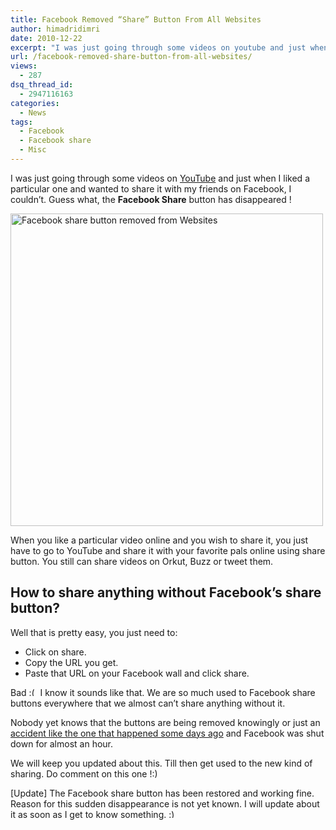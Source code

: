 ```yaml
---
title: Facebook Removed “Share” Button From All Websites
author: himadridimri
date: 2010-12-22
excerpt: "I was just going through some videos on youtube and just when I liked a particular one and wanted to share it with my friends on Facebook, I couldn't. Guess what, the Facebook Share button has disappeared !"
url: /facebook-removed-share-button-from-all-websites/
views:
  - 287
dsq_thread_id:
  - 2947116163
categories:
  - News
tags:
  - Facebook
  - Facebook share
  - Misc
---
```

I was just going through some videos on <a href="http://www.youtube.com" onclick="_gaq.push(['_trackEvent', 'outbound-article', 'http://www.youtube.com', 'YouTube']);" >YouTube</a> and just when I liked a particular one and wanted to share it with my friends on Facebook, I couldn&#8217;t. Guess what, the **Facebook Share** button has disappeared !

<a href="http://fbknol.com/facebook-removed-share-button-from-all-websites/fb-share-button-removed-from-youtube/" onclick="_gaq.push(['_trackEvent', 'outbound-article', 'http://fbknol.com/facebook-removed-share-button-from-all-websites/fb-share-button-removed-from-youtube/', '']);" rel="attachment wp-att-4659"><img class="alignnone size-full wp-image-4659" src="http://cdn.devilsworkshop.org/files/2010/12/FB-share-button-removed-from-Youtube.png" alt="Facebook share button removed from Websites" width="500" height="500" /></a>

When you like a particular video online and you wish to share it, you just have to go to YouTube and share it with your favorite pals online using share button. You still can share videos on Orkut, Buzz or tweet them.

## How to share anything without Facebook&#8217;s share button?

Well that is pretty easy, you just need to:

  * Click on share.
  * Copy the URL you get.
  * Paste that URL on your Facebook wall and click share.

Bad <img src="http://devilsworkshop.org/wp-includes/images/smilies/frownie.png" alt=":(" class="wp-smiley" style="height: 1em; max-height: 1em;" /> I know it sounds like that. We are so much used to Facebook share buttons everywhere that we almost can&#8217;t share anything without it.

Nobody yet knows that the buttons are being removed knowingly or just an <a href="http://fbknol.com/facebook-working-on-4-new-features/" onclick="_gaq.push(['_trackEvent', 'outbound-article', 'http://fbknol.com/facebook-working-on-4-new-features/', 'accident like the one that happened some days ago']);" >accident like the one that happened some days ago</a> and Facebook was shut down for almost an hour.

We will keep you updated about this. Till then get used to the new kind of sharing. Do comment on this one !:)

[Update] The Facebook share button has been restored and working fine. Reason for this sudden disappearance is not yet known. I will update about it as soon as I get to know something. <img src="http://devilsworkshop.org/wp-includes/images/smilies/simple-smile.png" alt=":)" class="wp-smiley" style="height: 1em; max-height: 1em;" />
